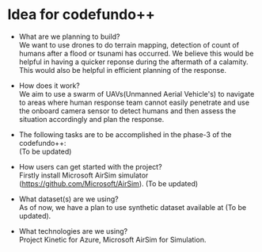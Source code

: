 # Idea for codefundo++

- What are we planning to build?
</br>We want to use drones to do terrain mapping, detection of count of humans after a flood or tsunami has occurred. We believe this would be helpful in having a quicker reponse during the aftermath of a calamity. This would also be helpful in efficient planning of the response. <br> 

- How does it work?
</br>We aim to use a swarm of UAVs(Unmanned Aerial Vehicle's) to navigate to areas where human response team cannot easily penetrate and use the onboard camera sensor to detect humans and then assess the situation accordingly and plan the response.<br>

- The following tasks are to be accomplished in the phase-3 of the codefundo++:
</br>(To be updated)<br>

- How users can get started with the project?
</br>Firstly install Microsoft AirSim simulator (https://github.com/Microsoft/AirSim).
(To be updated)<br>

- What dataset(s) are we using?
</br>As of now, we have a plan to use synthetic dataset available at (To be updated).<br>
- What technologies are we using?
</br> Project Kinetic for Azure, Microsoft AirSim for Simulation.<br>
